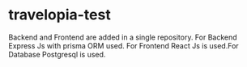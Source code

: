# travelopia-test
Backend and Frontend are added in a single repository.
For Backend Express Js with prisma ORM used.
For Frontend React Js is used.For Database Postgresql is used.

